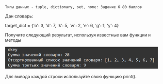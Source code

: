     Типы данных - tuple, dictionary, set, none: Задание 6 80 баллов
Дан словарь:

target_dict = {'o': 3, 'd': 7, 'k': 5, 'w': 2, 'e': 6, 'g': 1, 'y': 4}

Получите следующий результат, используя известные вам функции и методы

![img.png](img.png)

Для вывода каждой строки используйте свою функцию print().